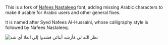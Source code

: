 This is a fork of [Nafees Nastaleeq][1] font, adding missing Arabic characters
to make it usable for Arabic users and other general fixes.

It is named after Syed Nafees Al-Hussaini, whose calligraphy style is followed
by Nafees Nastaleeq.

![نظر الله لي فأرشد أبنائي فشدوا إلي العلا أي شد][2]

 [1]: http://www.crulp.org/software/localization/Fonts/nafeesNastaleeq.html "Nafees Nastaleeq web page"
 [2]: https://github.com/khaledhosny/hussaini-nastaleeq/raw/master/sample.png "Font sample"
